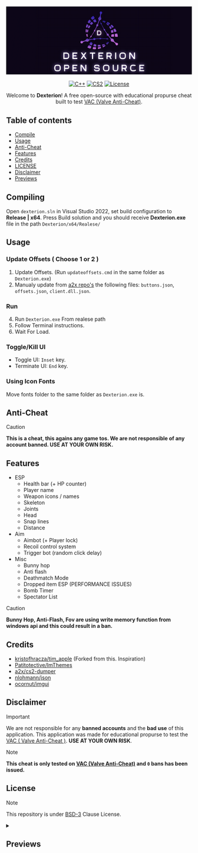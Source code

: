 <div align="center">
  
![DexterionBanner](assets/dexterion_banner.jpg)
  
[![C++](https://img.shields.io/badge/language-C%2B%2B-%23f34b7d.svg?style=plastic)](https://en.wikipedia.org/wiki/C%2B%2B)
[![CS2](https://img.shields.io/badge/game-CS2-yellow.svg?style=plastic)](https://store.steampowered.com/app/730) 
[![License](https://img.shields.io/badge/License-BDSv3-green.svg?style=plastic)](https://github.com/Skwrr/Dexterion/blob/master/LICENSE)

Welcome to **Dexterion**! A free open-source with educational propurse cheat built to test [VAC (Valve Anti-Cheat)](https://help.steampowered.com/faqs/view/571A-97DA-70E9-FF74).

</div>

## Table of contents 
- [Compile](#Compiling)
- [Usage](#Usage)
- [Anti-Cheat](#Anti-Cheat)
- [Features](#Features)
- [Credits](#Credits)
- [LICENSE](#License)
- [Disclaimer](#Disclaimer)
- [Previews](#Previews)

## Compiling
Open `dexterion.sln` in Visual Studio 2022, set build configuration to **Release | x64**.
Press Build solution and you should receive **Dexterion.exe** file in the path `Dexterion/x64/Realese/`

## Usage
### Update Offsets ( Choose 1 or 2 )
1. Update Offsets. (Run `updateoffsets.cmd` in the same folder as `Dexterion.exe`)
2. Manualy update from [a2x repo's](https://github.com/a2x/cs2-dumper/blob/main/output) the following files: `buttons.json`, `offsets.json`, `client.dll.json`.
### Run
4. Run `Dexterion.exe` From realese path
5. Follow Terminal instructions.
6. Wait For Load.

### Toggle/Kill UI
- Toggle UI: `Inset` key.
- Terminate UI: `End` key.

### Using Icon Fonts
Move fonts folder to the same folder as `Dexterion.exe` is.

## Anti-Cheat
> [!CAUTION]
> **This is a cheat, this agains any game tos. We are not responsible of any account banned. USE AT YOUR OWN RISK.**

## Features
- ESP
  - Health bar (+ HP counter)
  - Player name
  - Weapon icons / names
  - Skeleton
  - Joints
  - Head
  - Snap lines
  - Distance
- Aim
  - Aimbot (+ Player lock)
  - Recoil control system
  - Trigger bot (random click delay)
- Misc
  - Bunny hop
  - Anti flash
  - Deathmatch Mode
  - Dropped item ESP (PERFORMANCE ISSUES)
  - Bomb Timer
  - Spectator List

> [!CAUTION]
> **Bunny Hop, Anti-Flash, Fov are using write memory function from windows api and this could result in a ban.**

## Credits
- [kristofhracza/tim_apple](https://github.com/kristofhracza/tim_apple) (Forked from this. Inspiration)
- [Patitotective/ImThemes](https://github.com/Patitotective/ImThemes)
- [a2x/cs2-dumper](https://github.com/a2x/cs2-dumper)
- [nlohmann/json](https://github.com/nlohmann/json)
- [ocornut/imgui](https://github.com/ocornut/imgui)

## Disclaimer
> [!IMPORTANT]
> We are not responsible for any **banned accounts** and the **bad use** of this application. This application was made for educational propurse to test the [VAC ( Valve Anti-Cheat )](https://help.steampowered.com/faqs/view/571A-97DA-70E9-FF74). **USE AT YOUR OWN RISK**.

> [!NOTE]
> **This cheat is only tested on [VAC (Valve Anti-Cheat)](https://help.steampowered.com/faqs/view/571A-97DA-70E9-FF74) and `0` bans has been issued.**

## License
> [!NOTE]
> This repository is under [BSD-3](https://github.com/Skwrr/Dexterion/blob/master/LICENSE) Clause License.

<details>
  <summary>
    <h2>Previews</h2>
  </summary>


![Preview](assets/screenshots/preview1.png)
![Preview](assets/screenshots/preview2.png)
![Preview](assets/screenshots/preview3.png)
![Preview](assets/screenshots/preview4.png)
![Preview](assets/screenshots/preview5.png)

</details>
